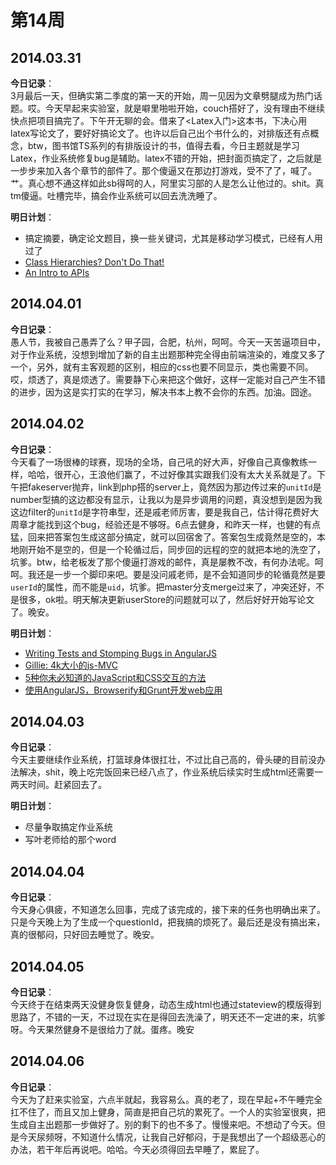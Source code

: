 第14周
======

## 2014.03.31

**今日记录**：  
3月最后一天，但确实第二季度的第一天的开始，周一见因为文章劈腿成为热门话题。哎。今天早起来实验室，就是噼里啪啦开始，couch搭好了，没有理由不继续快点把项目搞完了。下午开无聊的会。借来了<Latex入门>这本书，下决心用latex写论文了，要好好搞论文了。也许以后自己出个书什么的，对排版还有点概念，btw，图书馆TS系列的有排版设计的书，值得去看，今日主题就是学习Latex，作业系统修复bug是辅助。latex不错的开始，把封面页搞定了，之后就是一步步来加入各个章节的部件了。那个傻逼又在那边打游戏，受不了了，喊了。艹。真心想不通这样如此sb得呵的人，阿里实习部的人是怎么让他过的。shit。真tm傻逼。吐槽完毕，搞会作业系统可以回去洗洗睡了。

**明日计划**：  
- 搞定摘要，确定论文题目，换一些关键词，尤其是移动学习模式，已经有人用过了
- [Class Hierarchies? Don't Do That!](http://raganwald.com/2014/03/31/class-hierarchies-dont-do-that.html)
- [An Intro to APIs](https://zapier.com/learn/apis/)

## 2014.04.01

**今日记录**：  
愚人节，我被自己愚弄了么？甲子园，合肥，杭州，呵呵。今天一天苦逼项目中，对于作业系统，没想到增加了新的自主出题那种完全得由前端渲染的，难度又多了一个，另外，就有主客观题的区别，相应的css也要不同显示，类也需要不同。哎，烦透了，真是烦透了。需要静下心来把这个做好，这样一定能对自己产生不错的进步，因为这是实打实的在学习，解决书本上教不会你的东西。加油。囧途。

## 2014.04.02

**今日记录**：  
今天看了一场很棒的球赛，现场的全场，自己吼的好大声，好像自己真像教练一样，哈哈，很开心，王浪他们赢了，不过好像其实跟我们没有太大关系就是了。下午把fakeserver抛弃，link到php搭的server上，竟然因为那边传过来的`unitId`是number型搞的这边都没有显示，让我以为是异步调用的问题，真没想到是因为我这边filter的`unitId`是字符串型，还是戚老师厉害，要是我自己，估计得花费好大周章才能找到这个bug，经验还是不够呀。6点去健身，和昨天一样，也健的有点猛，回来把答案包生成这部分搞定，就可以回宿舍了。答案包生成竟然是空的，本地刚开始不是空的，但是一个轮循过后，同步回的远程的空的就把本地的洗空了，坑爹。btw，给老板发了那个傻逼打游戏的邮件，真是屡教不改，有何办法呢。呵呵。我还是一步一个脚印来吧。要是没问戚老师，是不会知道同步的轮循竟然是要`userId`的属性，而不能是`uid`，坑爹。把master分支merge过来了，冲突还好，不是很多，ok啦。明天解决更新userStore的问题就可以了，然后好好开始写论文了。晚安。

**明日计划**：  
- [Writing Tests and Stomping Bugs in AngularJS](http://blog.safaribooksonline.com/2014/04/01/writing-tests-stomping-bugs-angularjs/#more-14543)
- [Gillie: 4k大小的js-MVC](http://bbs.html5cn.org/thread-79847-1-1.html)
- [5种你未必知道的JavaScript和CSS交互的方法](http://www.open-open.com/news/view/d0739)
- [使用AngularJS，Browserify和Grunt开发web应用](http://www.html-js.com/article/1946)

## 2014.04.03

**今日记录**：  
今天主要继续作业系统，打篮球身体很扛壮，不过比自己高的，骨头硬的目前没办法解决，shit，晚上吃完饭回来已经八点了，作业系统后续实时生成html还需要一两天时间。赶紧回去了。

**明日计划**：  
- 尽量争取搞定作业系统
- 写叶老师给的那个word

## 2014.04.04

**今日记录**：  
今天身心俱疲，不知道怎么回事，完成了该完成的，接下来的任务也明确出来了。只是今天晚上为了生成一个questionId，把我搞的烦死了。最后还是没有搞出来，真的很郁闷，只好回去睡觉了。晚安。

## 2014.04.05

**今日记录**：  
今天终于在结束两天没健身恢复健身，动态生成html也通过stateview的模版得到思路了，不错的一天，不过现在实在是得回去洗澡了，明天还不一定进的来，坑爹呀。今天果然健身不是很给力了就。蛋疼。晚安

## 2014.04.06

**今日记录**：  
今天为了赶来实验室，六点半就起，我容易么。真的老了，现在早起+不午睡完全扛不住了，而且又加上健身，简直是把自己坑的累死了。一个人的实验室很爽，把生成自主出题那一步做好了。别的剩下的也不多了。慢慢来吧。不想动了今天。但是今天尿频呀，不知道什么情况，让我自己好郁闷，于是我想出了一个超级恶心的办法，若干年后再说吧。哈哈。今天必须得回去早睡了，累屁了。
